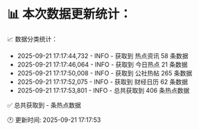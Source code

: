📊 本次数据更新统计：
==========================

📈 数据分类统计：
- 2025-09-21 17:17:44,732 - INFO - 获取到 热点资讯 58 条数据
- 2025-09-21 17:17:46,064 - INFO - 获取到 今日热点 21 条数据
- 2025-09-21 17:17:50,008 - INFO - 获取到 公社热帖 265 条数据
- 2025-09-21 17:17:52,075 - INFO - 获取到 财经日历 62 条数据
- 2025-09-21 17:17:53,801 - INFO - 总共获取到 406 条热点数据

✅ 总共获取到 - 条热点数据

🕐 更新时间: 2025-09-21 17:17:53
